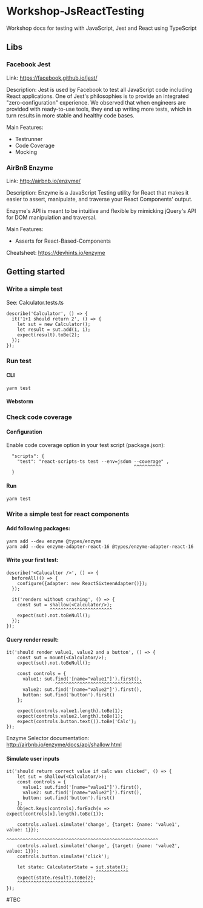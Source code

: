 # Workshop-JsReactTesting
Workshop docs for testing with JavaScript, Jest and React using TypeScript 

## Libs
### Facebook Jest 
Link: https://facebook.github.io/jest/

Description:
Jest is used by Facebook to test all JavaScript code including React applications. One of Jest's philosophies is to provide an integrated "zero-configuration" experience. We observed that when engineers are provided with ready-to-use tools, they end up writing more tests, which in turn results in more stable and healthy code bases.

Main Features:
- Testrunner
- Code Coverage
- Mocking


### AirBnB Enzyme
Link: http://airbnb.io/enzyme/

Description:
Enzyme is a JavaScript Testing utility for React that makes it easier to assert, manipulate, and traverse your React Components' output.

Enzyme's API is meant to be intuitive and flexible by mimicking jQuery's API for DOM manipulation and traversal.

Main Features:
- Asserts for React-Based-Components

Cheatsheet:
https://devhints.io/enzyme

## Getting started
### Write a simple test 

See: Calculator.tests.ts

```
describe('Calculator', () => {
  it('1+1 should return 2', () => {
    let sut = new Calculator();
    let result = sut.add(1, 1);
    expect(result).toBe(2);
  });
});
```

### Run test
#### CLI
```
yarn test
```

####  Webstorm


### Check code coverage
#### Configuration
Enable code coverage option in your test script (package.json):

````
  "scripts": {
    "test": "react-scripts-ts test --env=jsdom --coverage" ,
                                               ^^^^^^^^^^
  }
````

#### Run 
```
yarn test
```


### Write a simple test for react components 
#### Add following packages:
```
yarn add --dev enzyme @types/enzyme
yarn add --dev enzyme-adapter-react-16 @types/enzyme-adapter-react-16
```

#### Write your first test:
```
describe('<Calucaltor />', () => {
  beforeAll(() => {
    configure({adapter: new ReactSixteenAdapter()});
  });

  it('renders without crashing', () => {
    const sut = shallow(<Calculator/>);
                ^^^^^^^^^^^^^^^^^^^^^^^
    expect(sut).not.toBeNull();
  });
});
```

#### Query render result:
```
it('should render value1, value2 and a button', () => {
    const sut = mount(<Calculator/>);
    expect(sut).not.toBeNull();
    
    const controls = {
      value1: sut.find('[name="value1"]').first(),
                  ^^^^^^^^^^^^^^^^^^^^^^^^^^^^^^^^
      value2: sut.find('[name="value2"]').first(),
      button: sut.find('button').first()
    };
    
    expect(controls.value1.length).toBe(1);
    expect(controls.value2.length).toBe(1);
    expect(controls.button.text()).toBe('Calc');
});
```
Enzyme Selector documentation: http://airbnb.io/enzyme/docs/api/shallow.html

#### Simulate user inputs
```
it('should return correct value if calc was clicked', () => {
    let sut = shallow(<Calculator/>);
    const controls = {
      value1: sut.find('[name="value1"]').first(),
      value2: sut.find('[name="value2"]').first(),
      button: sut.find('button').first()
    };
    Object.keys(controls).forEach(x => expect(controls[x].length).toBe(1));
    
    controls.value1.simulate('change', {target: {name: 'value1', value: 1}});
                    ^^^^^^^^^^^^^^^^^^^^^^^^^^^^^^^^^^^^^^^^^^^^^^^^^^^^^^^^
    controls.value1.simulate('change', {target: {name: 'value2', value: 1}});
    controls.button.simulate('click');
    
    let state: CalculatorState = sut.state();
                                 ^^^^^^^^^^^^
    expect(state.result).toBe(2);
    ^^^^^^^^^^^^^^^^^^^^^^^^^^^^
});
```

#TBC
